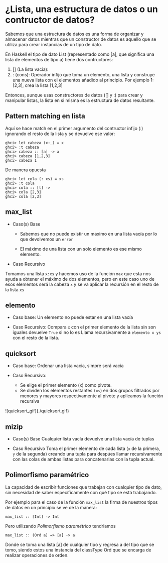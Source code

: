 # ¿Lista, una estructura de datos o un contructor de datos?

Sabemos que una estructura de datos es una forma de organizar y almacenar datos mientras que un constructor de datos es aquello que se utiliza para crear instancias de un tipo de dato.

En Haskell el tipo de dato List (representado como [a], que significa una lista de elementos de tipo a) tiene dos contructores:

1. [] (La lista vacia): 
2. : (cons): Operador infijo que toma un elemento, una lista y construye una nueva lista con el elementos añadido al principio. Por ejemplo 1:[2,3], crea la lista [1,2,3]

Entonces, aunque usas constructores de datos ([] y :) para crear y manipular listas, la lista en si misma es la estructura de datos resultante.

## Pattern matching en lista

Aquí se hace match en el primer argumento del contructor infijo (:) ignorando el resto de la lista y se devuelve ese valor:

	ghci> let cabeza (x:_) = x
	ghci> :t cabeza
	ghci> cabeza :: [a] -> a
	ghci> cabeza [1,2,3]
	ghci> cabeza 1
 
De manera opuesta

	ghci> let cola (: xs) = xs
	ghci> :t cola
	ghci> cola :: [t] ->
	ghci> cola [2,3]
	ghci> cola [2,3]
 

## max_list

 
- Caso(s) Base

  - Sabemos que no puede existir un maximo en una lista vacía por lo que devolvemos un `error`

  - El máximo de una lista con un solo elemento es ese mismo elemento.
   
- Caso Recursivo

Tomamos una lista `x:xs` y hacemos uso de la función `max` que esta nos ayuda a obtener el máximo de dos elementos, pero en este caso uno de esos elementos será la cabeza `x` y se va aplicar la recursión en el resto de la lista `xs`


## elemento
- Caso base:
Un elemento no puede estar en una lista vacía

- Caso Recursivo:
Compara `x` con  el primer elemento de la lista sin son iguales devuelve `True` si no lo es Llama recursivamente a `elemento x ys` con el resto de la lista. 		

## quicksort

- Caso base: 
Ordenar una lista vacia, simpre será vacia
  
- Caso Recursivo:
	
  - Se elige el primer elemento (x) como pivote.
  - Se dividen los elementos restantes `(xs`) en dos grupos filtrados por menores y mayores respectivamente al pivote y aplicamos la función recursiva

![quicksort_gif]{./quicksort.gif}


## mizip

- Caso(s) Base
  Cualquier lista vacía devuelve una lista vacía de tuplas

- Caso Recursivo
  Toma el primer elemento de cada lista (`x` de la primera, `y` de la segunda) creando una tupla para despúes llamar recursivamente con las colas de ambas listas para concatenarlas con la tupla actual.


## Polimorfismo paramétrico

La capacidad de escribir funciones que trabajan con cualquier tipo de dato, sin necesidad de saber específicamente con qué tipo se está trabajando.

Por ejemplo para el caso de la función `max_list` la firma de nuestros tipos de datos en un principio se ve de la manera:

    max_list :: [Int] -> Int

Pero utilizando *Polimorfismo paramétrico* tendriamos

    max_list :: (Ord a) => [a] -> a

Donde se toma una lista [a] de cualquier tipo y regresa a del tipo que se tomo, siendo estos una instancia del classType Ord que se encarga de realizar operaciones de orden.
